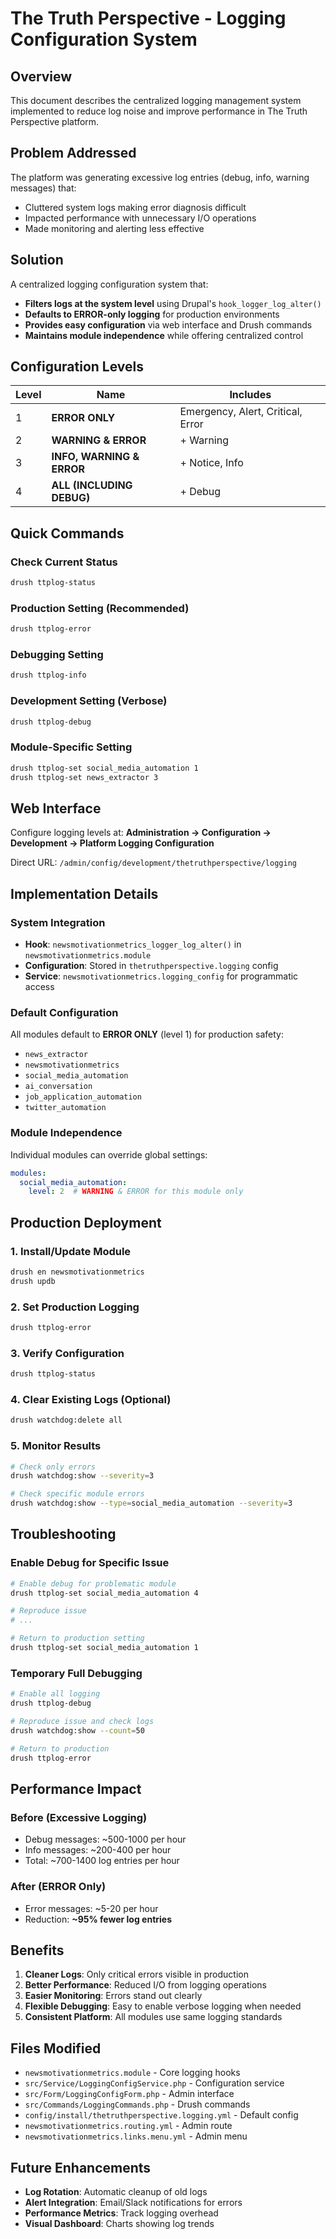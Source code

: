 # The Truth Perspective - Logging Configuration System

## Overview

This document describes the centralized logging management system implemented to reduce log noise and improve performance in The Truth Perspective platform.

## Problem Addressed

The platform was generating excessive log entries (debug, info, warning messages) that:
- Cluttered system logs making error diagnosis difficult
- Impacted performance with unnecessary I/O operations
- Made monitoring and alerting less effective

## Solution

A centralized logging configuration system that:
- **Filters logs at the system level** using Drupal's `hook_logger_log_alter()`
- **Defaults to ERROR-only logging** for production environments
- **Provides easy configuration** via web interface and Drush commands
- **Maintains module independence** while offering centralized control

## Configuration Levels

| Level | Name | Includes |
|-------|------|----------|
| 1 | **ERROR ONLY** | Emergency, Alert, Critical, Error |
| 2 | **WARNING & ERROR** | + Warning |
| 3 | **INFO, WARNING & ERROR** | + Notice, Info |
| 4 | **ALL (INCLUDING DEBUG)** | + Debug |

## Quick Commands

### Check Current Status
```bash
drush ttplog-status
```

### Production Setting (Recommended)
```bash
drush ttplog-error
```

### Debugging Setting
```bash
drush ttplog-info
```

### Development Setting (Verbose)
```bash
drush ttplog-debug
```

### Module-Specific Setting
```bash
drush ttplog-set social_media_automation 1
drush ttplog-set news_extractor 3
```

## Web Interface

Configure logging levels at:
**Administration → Configuration → Development → Platform Logging Configuration**

Direct URL: `/admin/config/development/thetruthperspective/logging`

## Implementation Details

### System Integration
- **Hook**: `newsmotivationmetrics_logger_log_alter()` in `newsmotivationmetrics.module`
- **Configuration**: Stored in `thetruthperspective.logging` config
- **Service**: `newsmotivationmetrics.logging_config` for programmatic access

### Default Configuration
All modules default to **ERROR ONLY** (level 1) for production safety:
- `news_extractor`
- `newsmotivationmetrics` 
- `social_media_automation`
- `ai_conversation`
- `job_application_automation`
- `twitter_automation`

### Module Independence
Individual modules can override global settings:
```yaml
modules:
  social_media_automation:
    level: 2  # WARNING & ERROR for this module only
```

## Production Deployment

### 1. Install/Update Module
```bash
drush en newsmotivationmetrics
drush updb
```

### 2. Set Production Logging
```bash
drush ttplog-error
```

### 3. Verify Configuration
```bash
drush ttplog-status
```

### 4. Clear Existing Logs (Optional)
```bash
drush watchdog:delete all
```

### 5. Monitor Results
```bash
# Check only errors
drush watchdog:show --severity=3

# Check specific module errors  
drush watchdog:show --type=social_media_automation --severity=3
```

## Troubleshooting

### Enable Debug for Specific Issue
```bash
# Enable debug for problematic module
drush ttplog-set social_media_automation 4

# Reproduce issue
# ...

# Return to production setting
drush ttplog-set social_media_automation 1
```

### Temporary Full Debugging
```bash
# Enable all logging
drush ttplog-debug

# Reproduce issue and check logs
drush watchdog:show --count=50

# Return to production
drush ttplog-error
```

## Performance Impact

### Before (Excessive Logging)
- Debug messages: ~500-1000 per hour
- Info messages: ~200-400 per hour  
- Total: ~700-1400 log entries per hour

### After (ERROR Only)
- Error messages: ~5-20 per hour
- Reduction: **~95% fewer log entries**

## Benefits

1. **Cleaner Logs**: Only critical errors visible in production
2. **Better Performance**: Reduced I/O from logging operations
3. **Easier Monitoring**: Errors stand out clearly
4. **Flexible Debugging**: Easy to enable verbose logging when needed
5. **Consistent Platform**: All modules use same logging standards

## Files Modified

- `newsmotivationmetrics.module` - Core logging hooks
- `src/Service/LoggingConfigService.php` - Configuration service
- `src/Form/LoggingConfigForm.php` - Admin interface
- `src/Commands/LoggingCommands.php` - Drush commands
- `config/install/thetruthperspective.logging.yml` - Default config
- `newsmotivationmetrics.routing.yml` - Admin route
- `newsmotivationmetrics.links.menu.yml` - Admin menu

## Future Enhancements

- **Log Rotation**: Automatic cleanup of old logs
- **Alert Integration**: Email/Slack notifications for errors
- **Performance Metrics**: Track logging overhead
- **Visual Dashboard**: Charts showing log trends
